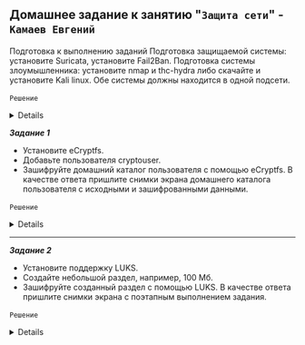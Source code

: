 ## Домашнее задание к занятию "`Защита сети`" - `Камаев Евгений`

Подготовка к выполнению заданий
Подготовка защищаемой системы:
установите Suricata,
установите Fail2Ban.
Подготовка системы злоумышленника: установите nmap и thc-hydra либо скачайте и установите Kali linux.
Обе системы должны находится в одной подсети.

`Решение`

<details>
   
![Screnshot](https://github.com/7Evgen7/Netology/blob/main/JPG/13_03_SYSSEC/13_3_.jpg)
![Screnshot](https://github.com/7Evgen7/Netology/blob/main/JPG/13_03_SYSSEC/13_3__.jpg)
   
</details>

***Задание 1***

* Установите eCryptfs.
* Добавьте пользователя cryptouser.
* Зашифруйте домашний каталог пользователя с помощью eCryptfs.
В качестве ответа пришлите снимки экрана домашнего каталога пользователя с исходными и зашифрованными данными.


`Решение`

<details>
   
![Screnshot](https://github.com/7Evgen7/Netology/blob/main/JPG/13_02_SYSSEC/13_2_1.jpg)
![Screnshot](https://github.com/7Evgen7/Netology/blob/main/JPG/13_02_SYSSEC/13_2_1_.jpg)
![Screnshot](https://github.com/7Evgen7/Netology/blob/main/JPG/13_02_SYSSEC/13_2_1__.jpg)
![Screnshot](https://github.com/7Evgen7/Netology/blob/main/JPG/13_02_SYSSEC/13_2_1___.jpg)
   
</details>


---

***Задание 2***

* Установите поддержку LUKS.
* Создайте небольшой раздел, например, 100 Мб.
* Зашифруйте созданный раздел с помощью LUKS.
В качестве ответа пришлите снимки экрана с поэтапным выполнением задания.

`Решение`

<details>
   
![Screnshot](https://github.com/7Evgen7/Netology/blob/main/JPG/13_02_SYSSEC/13_2_2.jpg)
![Screnshot](https://github.com/7Evgen7/Netology/blob/main/JPG/13_02_SYSSEC/13_2_2_.jpg)

   
</details>
